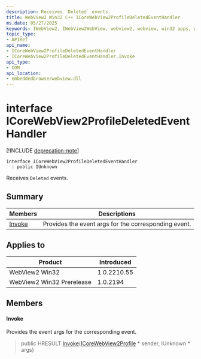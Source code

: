 ```yaml
---
description: Receives `Deleted` events.
title: WebView2 Win32 C++ ICoreWebView2ProfileDeletedEventHandler
ms.date: 05/27/2025
keywords: IWebView2, IWebView2WebView, webview2, webview, win32 apps, win32, edge, ICoreWebView2, ICoreWebView2Controller, browser control, edge html, ICoreWebView2ProfileDeletedEventHandler
topic_type: 
- APIRef
api_name:
- ICoreWebView2ProfileDeletedEventHandler
- ICoreWebView2ProfileDeletedEventHandler.Invoke
api_type:
- COM
api_location:
- embeddedbrowserwebview.dll
---
```


# interface ICoreWebView2ProfileDeletedEventHandler

[!INCLUDE [deprecation-note](../includes/deprecation-note.md)]

```
interface ICoreWebView2ProfileDeletedEventHandler
  : public IUnknown
```

Receives `Deleted` events.

## Summary

 Members                        | Descriptions
--------------------------------|---------------------------------------------
[Invoke](#invoke) | Provides the event args for the corresponding event.

## Applies to

Product                         | Introduced
--------------------------------|---------------------------------------------
WebView2 Win32            |    1.0.2210.55
WebView2 Win32 Prerelease |    1.0.2194

## Members

#### Invoke

Provides the event args for the corresponding event.

> public HRESULT [Invoke](#invoke)([ICoreWebView2Profile](icorewebview2profile.md#icorewebview2profile) * sender, IUnknown * args)

